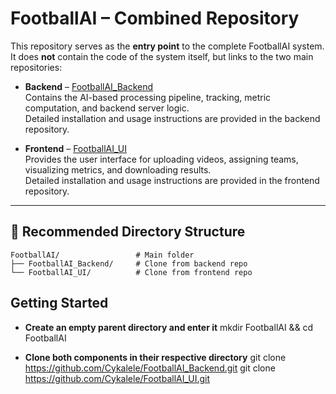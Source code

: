 # FootballAI – Combined Repository

This repository serves as the **entry point** to the complete FootballAI system.  
It does **not** contain the code of the system itself, but links to the two main repositories:

- **Backend** – [FootballAI_Backend](https://github.com/Cykalele/FootballAI_Backend)  
  Contains the AI-based processing pipeline, tracking, metric computation, and backend server logic.  
  Detailed installation and usage instructions are provided in the backend repository.

- **Frontend** – [FootballAI_UI](https://github.com/Cykalele/FootballAI_UI)  
  Provides the user interface for uploading videos, assigning teams, visualizing metrics, and downloading results.  
  Detailed installation and usage instructions are provided in the frontend repository.

---

## 📂 Recommended Directory Structure

```plaintext
FootballAI/                 # Main folder
├── FootballAI_Backend/     # Clone from backend repo
└── FootballAI_UI/          # Clone from frontend repo
```


## Getting Started

- **Create an empty parent directory and enter it**
mkdir FootballAI && cd FootballAI

- **Clone both components in their respective directory**
git clone https://github.com/Cykalele/FootballAI_Backend.git
git clone https://github.com/Cykalele/FootballAI_UI.git


